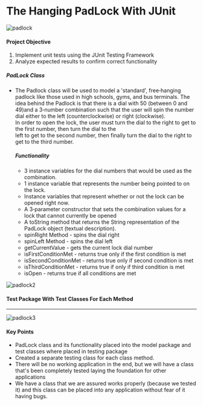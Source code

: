 # The Hanging PadLock With JUnit    
![padlock](https://user-images.githubusercontent.com/36029803/51781888-5fe9b300-20ed-11e9-8240-fd1752e22a0a.jpg)
#### Project Objective 
  1. Implement unit tests using the JUnit Testing Framework
  2. Analyze expected results to confirm correct functionality 
  
##### PadLock Class 
- The Padlock class will be used to model a 'standard', free‐hanging padlock like those used in high schools, gyms,
  and bus terminals.  The idea behind the Padlock is that there is a dial with 50 (between 0 and 49)and a 3‐number combination 
  such that the user will spin the number dial either to the left (counterclockwise) or right (clockwise).  
  In order to open the lock, the user must turn the dial to the right to get to the first number, then turn the dial to the  
  left to get to the second number, then finally turn the dial to the right to get to the third number.  

  ##### Functionality
  - 3 instance variables for the dial numbers that would be used as the combination.
  - 1 instance variable that represents the number being pointed to on the lock.
  - Instance variables that represent whether or not the lock can be opened right now.
  - A 3‐parameter constructor that sets the combination values for a lock that cannot currently be opened 
  - A toString method that returns the String representation of the PadLock object (textual description).
  - spinRight Method - spins the dial right
  - spinLeft Method - spins the dial left
  - getCurrentValue - gets the current lock dial number
  - isFirstConditionMet - returns true only if the first condition is met
  - isSecondConditionMet - returns true only if second condition is met
  - isThirdConditionMet - returns true if only if third condition is met
  - isOpen - returns true if all conditions are met
  
![padlock2](https://user-images.githubusercontent.com/36029803/51781853-ca4e2380-20ec-11e9-96fe-65f3e3fddeb4.png)

  #### Test Package With Test Classes For Each Method
  ---
![padlock3](https://user-images.githubusercontent.com/36029803/51781857-d934d600-20ec-11e9-8f09-42b19f160815.jpg)

#### Key Points
- PadLock class and its functionality placed into the model package and test classes where placed in testing package
- Created a separate testing class for each class method.
- There will be no working application in the end, but we will have a class that's been completely tested laying the foundation 
  for other applications
- We have a class that we are assured works properly (because we tested it) and this class can be placed into
  any application without fear of it having bugs. 
